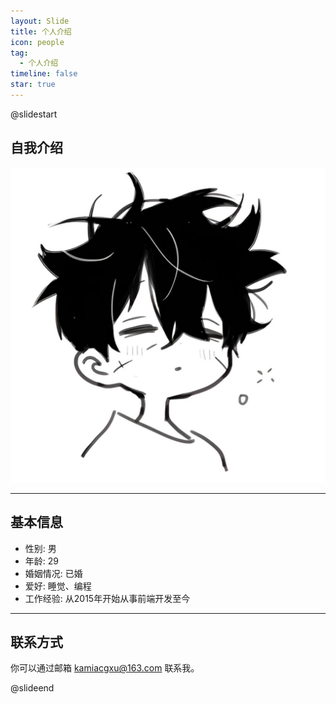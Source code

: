 ```yaml
---
layout: Slide
title: 个人介绍
icon: people
tag:
  - 个人介绍
timeline: false
star: true
---
```


@slidestart

<!-- .element: class="r-fit-text" -->

## 自我介绍

![kamishima-kaede](/assets/svg/logo.svg)

---

## 基本信息

- 性别: 男
- 年龄: 29
- 婚姻情况: 已婚
- 爱好: 睡觉、编程
- 工作经验: 从2015年开始从事前端开发至今

---

## 联系方式

你可以通过邮箱 kamiacgxu@163.com 联系我。

@slideend